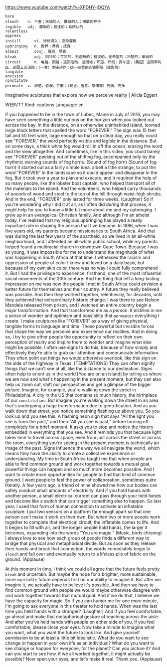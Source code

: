 https://www.youtube.com/watch?v=XPDHY-jOQYA

```
bare    
slouch    n. 下垂；笨拙的人，懒散的人；懒散的样子
legible   adj. 清晰的；易读的；易辨认的
relentless      
oppress  
instill      vt. 徐徐滴入；逐渐灌输
upbringing   n. 教养；养育；抚育  
albeit       conj. 虽然，尽管  
bleak        adj. 阴冷的；荒凉的，无遮蔽的；黯淡的，无希望的；冷酷的；单调的  
circuit      n. 电路，回路；巡回活动，巡回地；环道，环线；赛车道；（英国）巡回审判区，巡回上诉法院；（一套）体操动作；统一经营的连锁剧院（或影院）  
tangible  
envision      
constitute  
permeate  v. 渗透，弥漫，扩散；（观点、信念、感情等）充满，充斥  
```

Imaginative sculptures that explore how we perceive reality | Alicia Eggert

WEBVTT Kind: captions Language: en 

If you happened to be in the town of Lubec, Maine in July of 2016, you may have seen something a little curious on the horizon when you looked out across the bay. In the distance, on an otherwise uninhabited island, loomed large black letters that spelled the word "FOREVER." The sign was 15 feet tall and 50 feet wide, large enough so that on a clear day, you really could see "FOREVER," the word perfectly visible and legible in the distance. But on some days, a thick white fog would roll in off the ocean, erasing the word and the view altogether. And sometimes, like in this video, you could barely see "FOREVER" peeking out of the shifting fog, accompanied only by the rhythmic warning sounds of fog horns. (Sound of fog horn) (Sound of fog horn) It started out as a fairly simple idea, albeit a little strange, to put the word "FOREVER" in the landscape so it could appear and disappear in the fog. But it took over a year to plan and execute, and it required the help of so many people, like the lobster boat captain, who helped transport all of the materials to the island. And the volunteers, who helped carry thousands of pounds of wood and steel to the top of the hill through waist-high shrubs. And in the end, "FOREVER" only lasted for three weeks. (Laughter) So if you're wondering why I did it at all, as I often did during that process, it might help for you to know a little bit more about me and my upbringing. I grew up in an evangelical Christian family. And although I'm an atheist today, I've realized that my religious upbringing has played a really important role in shaping the person that I've become. In 1986, when I was five years old, my parents became missionaries to South Africa. And that was during the last few years of the apartheid, so we lived in an all-white neighborhood, and I attended an all-white public school, while my parents helped found a multiracial church in downtown Cape Town. Because I was so young, it was impossible for me to understand the magnitude of what was happening in South Africa at that time. I witnessed the racism and oppression of people of color I knew and loved on a daily basis, but because of my own skin color, there was no way I could fully comprehend it. But I had the privilege to experience, firsthand, one of the most influential social movements of the 20th century. And the thing that left a long-lasting impression on me was how the people I met in South Africa could envision a better future for themselves and their country. A future they really believed was possible. And then they worked together, relentlessly, for decades, until they achieved that extraordinary historic change. I was there to see Nelson Mandela released from prison, and I watched an entire country begin a major transformation. And that transformed me as a person. It instilled in me a sense of wonder and optimism and possibility that `permeates` everything I create. I make sculptures like "FOREVER" as a way of giving physical, tangible forms to language and time. Those powerful but invisible forces that shape the way we perceive and experience our realities. And in doing so, I try to give other people the opportunity to reflect on their own perception of reality and inspire them to wonder and imagine what else might be possible. I often use signs to do this, because of how simply and effectively they're able to grab our attention and communicate information. They often point out things we would otherwise overlook, like this sign on the side of the highway in Texas. [TEMPTATIONS] They can often signify things that we can't see at all, like the distance to our destination. Signs often help to orient us in the world [You are on an island] by telling us where we are now and what's happening in the present moment, but they can also help us zoom out, shift our perspective and get a glimpse of the bigger picture. Imagine, for example, you're walking down the street in Philadelphia. A city in the US that contains so much history, the birthplace of our `constitution`. But imagine you're walking down the street in an area that's undergoing a huge transformation due to gentrification. And as you walk down that street, you notice something flashing up above you. So you look up and you see this. A flashing neon sign that says "All the light you see is from the past," and then "All you see is past," before turning off completely for a brief moment. It asks you to stop and notice the history embedded in everything that you see. And it reminds you that because light takes time to travel across space, even from just across the street or across the room, everything you're seeing in the present moment is technically an image of the past. Signs influence the way we all navigate the world, which means they have the ability to create a collective experience or understanding. My time in South Africa taught me that when people are able to find common ground and work together towards a mutual goal, powerful things can happen and so much more becomes possible. And I want to create more opportunities for people to find that kind of common ground. I want people to feel the power of collaboration, sometimes quite literally. A few years ago, a friend of mine showed me how our bodies can safely conduct small amounts of electricity. And if you hold hands with another person, a small electrical current can pass through your held hands and become like a switch that can trigger something else to happen. So last year, I used that form of human connection to activate an inflatable sculpture. I put two sensors on a platform far enough apart so that one person can't make it work on their own. But when two or more people work together to complete that electrical circuit, the inflatable comes to life. And it begins to fill with air, and the longer people hold hands, the larger it becomes, expanding into the words "You are magic." (Music, birds chirping) I always love to see how each group of people finds a different way to bridge that physical and metaphorical divide. But as soon as they release their hands and break that connection, the words immediately begin to `slouch` and fall over and eventually return to a lifeless pile of fabric on the ground. (Applause) 

At this moment in time, I think we could all agree that the future feels pretty `bleak` and uncertain. But maybe the hope for a brighter, more sustainable, more `equitable` future depends first on our ability to imagine it. But after we imagine it, we actually have to believe it's possible. And then we have to find common ground with people we would maybe otherwise disagree with and work together towards that mutual goal. And if we do that, I believe we have the capacity for magic. So if you can humor me for one more minute, I'm going to ask everyone in this theater to hold hands. When was the last time you held hands with a stranger? (Laughter) And if you feel comfortable, go ahead and make that metaphorical gesture of reaching across the aisle. And after you've held hands with people on either side of you, if you feel comfortable, please close your eyes. Now take a minute to imagine what you want, what you want the future to look like. And give yourself permission to be at least a little bit idealistic. What do you want to see change or happen in your own life as an individual? What do you want to see change or happen for everyone, for the planet? Can you picture it? And can you start to see how, if we all worked together, it might actually be possible? Now open your eyes, and let's make it real. Thank you. (Applause) 